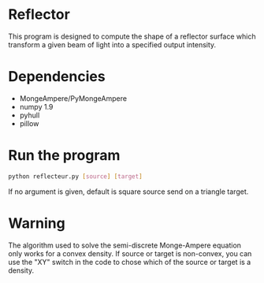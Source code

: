 Reflector
====================
This program is designed to compute the shape of a reflector surface which transform a given beam of light
into a specified output intensity.

Dependencies
============
+ MongeAmpere/PyMongeAmpere
+ numpy 1.9
+ pyhull
+ pillow

Run the program
===============
``` sh
python reflecteur.py [source] [target]
```
If no argument is given, default is square source send on a triangle target.

Warning
=======
The algorithm used to solve the semi-discrete Monge-Ampere equation only works
for a convex density. If source or target is non-convex, you can use the
"XY" switch in the code to chose which of the source or target is a density.


